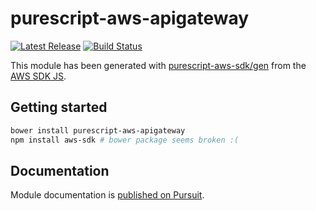 # purescript-aws-apigateway

[![Latest Release](https://pursuit.purescript.org/packages/purescript-aws-apigateway/badge)](https://pursuit.purescript.org/packages/purescript-aws-apigateway)
[![Build Status](https://app.wercker.com/status/5909b9e96d1080804b17a28f72f87b6b/s/master)](https://app.wercker.com/project/byKey/5909b9e96d1080804b17a28f72f87b6b)

This module has been generated with [purescript-aws-sdk/gen](https://github.com/purescript-aws-sdk/gen) from the [AWS SDK JS](https://github.com/aws/aws-sdk-js).

## Getting started

```sh
bower install purescript-aws-apigateway
npm install aws-sdk # bower package seems broken :(
```

## Documentation

Module documentation is [published on Pursuit](http://pursuit.purescript.org/packages/purescript-aws-apigateway).
